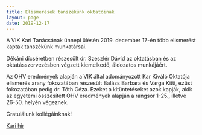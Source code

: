 ```yaml
---
title: Elismerések tanszékünk oktatóinak
layout: page 
date: 2019-12-17
---
```


A VIK Kari Tanácsának ünnepi ülésén 2019. december 17-én több elismerést kaptak
tanszékünk munkatársai.

Dékáni dícséretben részesült dr. Szeszlér Dávid az oktatásban és az oktatásszervezésben végzett kiemelkedő, áldozatos
munkájáért.

Az OHV eredmények alapján a VIK által adományozott Kar Kiváló Oktatója
elismerés arany fokozatában részesült Balázs Barbara és Varga Kitti, ezüst fokozatában pedig
dr. Tóth Géza. Ezeket a kitüntetéseket azok kapják, akik az egyetemi
összesített OHV eredmények alapján a rangsor 1-25., illetve 26-50. helyén
végeznek.

Gratulálunk kollégáinknak!

[Kari hír](http://www.vik.bme.hu/hir/2501-unnepi-ulest-tartott-a-vik-kari-tanacsa)


